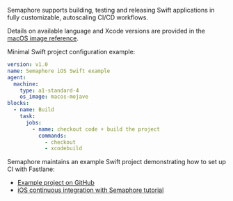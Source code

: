 Semaphore supports building, testing and releasing Swift applications in fully
customizable, autoscaling CI/CD workflows.

Details on available language and Xcode versions are provided in the [macOS
image reference][macos-mojave].

Minimal Swift project configuration example:

```yaml
version: v1.0
name: Semaphore iOS Swift example
agent:
  machine:
    type: a1-standard-4
    os_image: macos-mojave
blocks:
  - name: Build
    task:
      jobs:
        - name: checkout code + build the project
          commands:
            - checkout
            - xcodebuild
```

Semaphore maintains an example Swift project demonstrating how to set up CI with
Fastlane:

- [Example project on GitHub][demo-project]
- [iOS continuous integration with Semaphore tutorial][ios-tutorial]

[macos-mojave]: https://docs.semaphoreci.com/article/120-macos-mojave-image
[demo-project]: https://github.com/semaphoreci-demos/semaphore-demo-ios-swift-xcode
[ios-tutorial]: https://docs.semaphoreci.com/article/124-ios-continuous-integration-xcode
